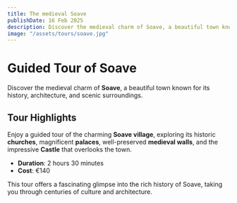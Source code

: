 ```yaml
---
title: The medieval Soave 
publishDate: 16 Feb 2025
description: Discover the medieval charm of Soave, a beautiful town known for its history, architecture, and scenic surroundings.
image: "/assets/tours/soave.jpg"
---
```


# **Guided Tour of Soave**

Discover the medieval charm of **Soave**, a beautiful town known for its history, architecture, and scenic surroundings.

## **Tour Highlights**  
Enjoy a guided tour of the charming **Soave village**, exploring its historic **churches**, magnificent **palaces**, well-preserved **medieval walls**, and the impressive **Castle** that overlooks the town.

- **Duration**: 2 hours 30 minutes  
- **Cost**: €140  

This tour offers a fascinating glimpse into the rich history of Soave, taking you through centuries of culture and architecture.

